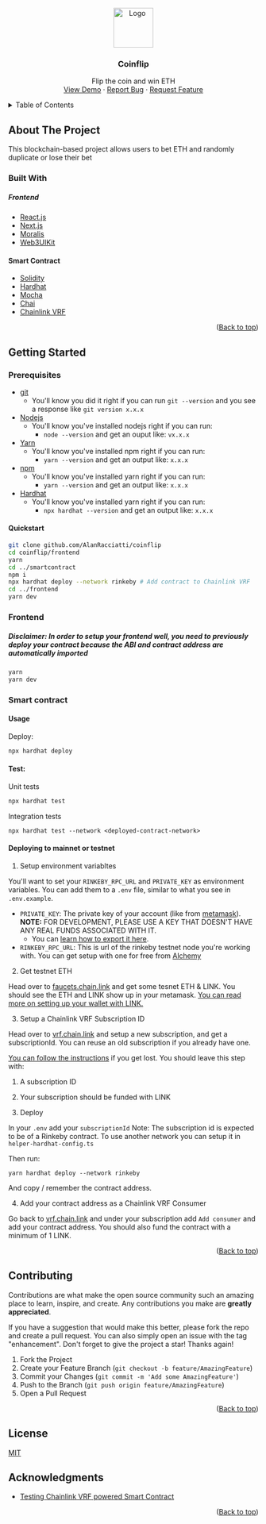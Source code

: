<div id="top"></div>

<br />
<div align="center">
  <a href="https://github.com/othneildrew/Best-README-Template">
    <img src="https://i.gifer.com/origin/71/719ea2f44c791fc07e0e811940a0232b_w200.gif" alt="Logo" width="80" height="80">
  </a>

  <h3 align="center">Coinflip</h3>

  <p align="center">
    Flip the coin and win ETH
    <br />
    <a href="https://github.com/AlanRacciatti/coinflip">View Demo</a>
    ·
    <a href="https://github.com/AlanRacciatti/coinflip/issues">Report Bug</a>
    ·
    <a href="https://github.com/AlanRacciatti/coinflip/issues">Request Feature</a>
  </p>
</div>



<details>
  <summary>Table of Contents</summary>
  <ol>
    <li>
      <a href="#about-the-project">About The Project</a>
      <ul>
        <li><a href="#built-with">Built With</a></li>
      </ul>
    </li>
    <li>
      <a href="#getting-started">Getting Started</a>
      <ul>
        <li><a href="#smart-contract">Smart Contract</a></li>
      </ul>
    </li>
    <li><a href="#contributing">Contributing</a></li>
    <li><a href="#license">License</a></li>
    <li><a href="#acknowledgments">Acknowledgments</a></li>
  </ol>
</details>



<!-- ABOUT THE PROJECT -->
## About The Project

This blockchain-based project allows users to bet ETH and randomly duplicate or lose their bet

### Built With

##### Frontend

* [React.js](https://reactjs.org/)
* [Next.js](https://nextjs.org/)
* [Moralis](https://moralis.io/)
* [Web3UIKit](https://github.com/web3ui/web3uikit)

#### Smart Contract

* [Solidity](https://docs.soliditylang.org/en/v0.8.15/)
* [Hardhat](https://hardhat.org)
* [Mocha](https://mochajs.org/)
* [Chai](https://www.chaijs.com/)
* [Chainlink VRF](https://vrf.chain.link/)

<p align="right">(<a href="#top">Back to top</a>)</p>

## Getting Started

### Prerequisites

- [git](https://git-scm.com/book/en/v2/Getting-Started-Installing-Git)
  - You'll know you did it right if you can run `git --version` and you see a response like `git version x.x.x`
- [Nodejs](https://nodejs.org/en/)
  - You'll know you've installed nodejs right if you can run:
    - `node --version` and get an ouput like: `vx.x.x`
- [Yarn](https://yarnpkg.com/)
  - You'll know you've installed npm right if you can run:
    - `yarn --version` and get an output like: `x.x.x`
- [npm](https://www.npmjs.com/)
  - You'll know you've installed yarn right if you can run:
    - `yarn --version` and get an output like: `x.x.x`
- [Hardhat](https://hardhat.org/)
  - You'll know you've installed yarn right if you can run:
    - `npx hardhat --version` and get an output like: `x.x.x`
    
    
#### Quickstart

```bash
git clone github.com/AlanRacciatti/coinflip
cd coinflip/frontend
yarn
cd ../smartcontract
npm i
npx hardhat deploy --network rinkeby # Add contract to Chainlink VRF
cd ../frontend
yarn dev
```

### Frontend
##### Disclaimer: In order to setup your frontend well, you need to previously deploy your contract because the ABI and contract address are automatically imported 

```bash
yarn
yarn dev
```

### Smart contract

   
#### Usage   
Deploy:

```bash
npx hardhat deploy
```

#### Test:
Unit tests

```bash
npx hardhat test
```

Integration tests

```
npx hardhat test --network <deployed-contract-network>
```

#### Deploying to mainnet or testnet
1. Setup environment variabltes

You'll want to set your `RINKEBY_RPC_URL` and `PRIVATE_KEY` as environment variables. You can add them to a `.env` file, similar to what you see in `.env.example`.

- `PRIVATE_KEY`: The private key of your account (like from [metamask](https://metamask.io/)). **NOTE:** FOR DEVELOPMENT, PLEASE USE A KEY THAT DOESN'T HAVE ANY REAL FUNDS ASSOCIATED WITH IT.
  - You can [learn how to export it here](https://metamask.zendesk.com/hc/en-us/articles/360015289632-How-to-Export-an-Account-Private-Key).
- `RINKEBY_RPC_URL`: This is url of the rinkeby testnet node you're working with. You can get setup with one for free from [Alchemy](https://alchemy.com/?a=673c802981)

2. Get testnet ETH

Head over to [faucets.chain.link](https://faucets.chain.link/) and get some tesnet ETH & LINK. You should see the ETH and LINK show up in your metamask. [You can read more on setting up your wallet with LINK.](https://docs.chain.link/docs/deploy-your-first-contract/#install-and-fund-your-metamask-wallet)

3. Setup a Chainlink VRF Subscription ID

Head over to [vrf.chain.link](https://vrf.chain.link/) and setup a new subscription, and get a subscriptionId. You can reuse an old subscription if you already have one. 

[You can follow the instructions](https://docs.chain.link/docs/get-a-random-number/) if you get lost. You should leave this step with:

1. A subscription ID
2. Your subscription should be funded with LINK

3. Deploy

In your `.env` add your `subscriptionId`
Note: The subscription id is expected to be of a Rinkeby contract. To use another network you can setup it in `helper-hardhat-config.ts`

Then run:
```
yarn hardhat deploy --network rinkeby
```

And copy / remember the contract address. 

4. Add your contract address as a Chainlink VRF Consumer

Go back to [vrf.chain.link](https://vrf.chain.link) and under your subscription add `Add consumer` and add your contract address. You should also fund the contract with a minimum of 1 LINK. 


<p align="right">(<a href="#top">Back to top</a>)</p>

<!-- CONTRIBUTING -->
## Contributing

Contributions are what make the open source community such an amazing place to learn, inspire, and create. Any contributions you make are **greatly appreciated**.

If you have a suggestion that would make this better, please fork the repo and create a pull request. You can also simply open an issue with the tag "enhancement".
Don't forget to give the project a star! Thanks again!

1. Fork the Project
2. Create your Feature Branch (`git checkout -b feature/AmazingFeature`)
3. Commit your Changes (`git commit -m 'Add some AmazingFeature'`)
4. Push to the Branch (`git push origin feature/AmazingFeature`)
5. Open a Pull Request

<p align="right">(<a href="#top">Back to top</a>)</p>

<!-- LICENSE -->
## License

[MIT](https://choosealicense.com/licenses/mit/)

<!-- ACKNOWLEDGMENTS -->
## Acknowledgments

* [Testing Chainlink VRF powered Smart Contract](https://dev.to/abhikbanerjee99/testing-your-chainlink-vrf-powered-smart-contract-m3i)

<p align="right">(<a href="#top">Back to top</a>)</p>
